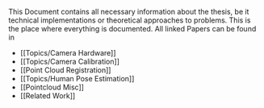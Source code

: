 This Document contains all necessary information about the thesis, be it technical implementations or theoretical approaches to problems. This is the place where everything is documented. All linked Papers can be found in

- [[Topics/Camera Hardware]]
- [[Topics/Camera Calibration]]
- [[Point Cloud Registration]]
- [[Topics/Human Pose Estimation]]
- [[Pointcloud Misc]]
- [[Related Work]]